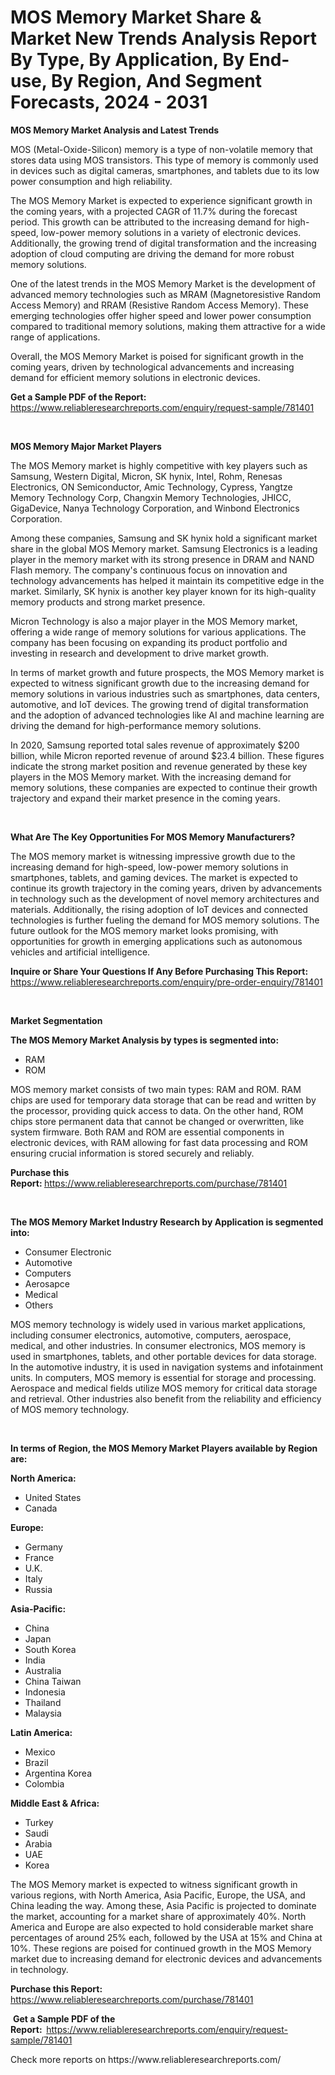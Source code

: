 <p><h1>MOS Memory Market Share & Market New Trends Analysis Report By Type, By Application, By End-use, By Region, And Segment Forecasts, 2024 - 2031</h1></p><p><strong>MOS Memory Market Analysis and Latest Trends</strong></p>
<p><p>MOS (Metal-Oxide-Silicon) memory is a type of non-volatile memory that stores data using MOS transistors. This type of memory is commonly used in devices such as digital cameras, smartphones, and tablets due to its low power consumption and high reliability.</p><p>The MOS Memory Market is expected to experience significant growth in the coming years, with a projected CAGR of 11.7% during the forecast period. This growth can be attributed to the increasing demand for high-speed, low-power memory solutions in a variety of electronic devices. Additionally, the growing trend of digital transformation and the increasing adoption of cloud computing are driving the demand for more robust memory solutions.</p><p>One of the latest trends in the MOS Memory Market is the development of advanced memory technologies such as MRAM (Magnetoresistive Random Access Memory) and RRAM (Resistive Random Access Memory). These emerging technologies offer higher speed and lower power consumption compared to traditional memory solutions, making them attractive for a wide range of applications.</p><p>Overall, the MOS Memory Market is poised for significant growth in the coming years, driven by technological advancements and increasing demand for efficient memory solutions in electronic devices.</p></p>
<p><strong>Get a Sample PDF of the Report:&nbsp;</strong> <a href="https://www.reliableresearchreports.com/enquiry/request-sample/781401">https://www.reliableresearchreports.com/enquiry/request-sample/781401</a></p>
<p>&nbsp;</p>
<p><strong>MOS Memory Major Market Players</strong></p>
<p><p>The MOS Memory market is highly competitive with key players such as Samsung, Western Digital, Micron, SK hynix, Intel, Rohm, Renesas Electronics, ON Semiconductor, Amic Technology, Cypress, Yangtze Memory Technology Corp, Changxin Memory Technologies, JHICC, GigaDevice, Nanya Technology Corporation, and Winbond Electronics Corporation.</p><p>Among these companies, Samsung and SK hynix hold a significant market share in the global MOS Memory market. Samsung Electronics is a leading player in the memory market with its strong presence in DRAM and NAND Flash memory. The company's continuous focus on innovation and technology advancements has helped it maintain its competitive edge in the market. Similarly, SK hynix is another key player known for its high-quality memory products and strong market presence.</p><p>Micron Technology is also a major player in the MOS Memory market, offering a wide range of memory solutions for various applications. The company has been focusing on expanding its product portfolio and investing in research and development to drive market growth.</p><p>In terms of market growth and future prospects, the MOS Memory market is expected to witness significant growth due to the increasing demand for memory solutions in various industries such as smartphones, data centers, automotive, and IoT devices. The growing trend of digital transformation and the adoption of advanced technologies like AI and machine learning are driving the demand for high-performance memory solutions.</p><p>In 2020, Samsung reported total sales revenue of approximately $200 billion, while Micron reported revenue of around $23.4 billion. These figures indicate the strong market position and revenue generated by these key players in the MOS Memory market. With the increasing demand for memory solutions, these companies are expected to continue their growth trajectory and expand their market presence in the coming years.</p></p>
<p>&nbsp;</p>
<p><strong>What Are The Key Opportunities For MOS Memory Manufacturers?</strong></p>
<p><p>The MOS memory market is witnessing impressive growth due to the increasing demand for high-speed, low-power memory solutions in smartphones, tablets, and gaming devices. The market is expected to continue its growth trajectory in the coming years, driven by advancements in technology such as the development of novel memory architectures and materials. Additionally, the rising adoption of IoT devices and connected technologies is further fueling the demand for MOS memory solutions. The future outlook for the MOS memory market looks promising, with opportunities for growth in emerging applications such as autonomous vehicles and artificial intelligence.</p></p>
<p><strong>Inquire or Share Your Questions If Any Before Purchasing This Report:</strong> <a href="https://www.reliableresearchreports.com/enquiry/pre-order-enquiry/781401">https://www.reliableresearchreports.com/enquiry/pre-order-enquiry/781401</a></p>
<p>&nbsp;</p>
<p><strong>Market Segmentation</strong></p>
<p><strong>The MOS Memory Market Analysis by types is segmented into:</strong></p>
<p><ul><li>RAM</li><li>ROM</li></ul></p>
<p><p>MOS memory market consists of two main types: RAM and ROM. RAM chips are used for temporary data storage that can be read and written by the processor, providing quick access to data. On the other hand, ROM chips store permanent data that cannot be changed or overwritten, like system firmware. Both RAM and ROM are essential components in electronic devices, with RAM allowing for fast data processing and ROM ensuring crucial information is stored securely and reliably.</p></p>
<p><strong>Purchase this Report:&nbsp;</strong><a href="https://www.reliableresearchreports.com/purchase/781401">https://www.reliableresearchreports.com/purchase/781401</a></p>
<p>&nbsp;</p>
<p><strong>The MOS Memory Market Industry Research by Application is segmented into:</strong></p>
<p><ul><li>Consumer Electronic</li><li>Automotive</li><li>Computers</li><li>Aerosapce</li><li>Medical</li><li>Others</li></ul></p>
<p><p>MOS memory technology is widely used in various market applications, including consumer electronics, automotive, computers, aerospace, medical, and other industries. In consumer electronics, MOS memory is used in smartphones, tablets, and other portable devices for data storage. In the automotive industry, it is used in navigation systems and infotainment units. In computers, MOS memory is essential for storage and processing. Aerospace and medical fields utilize MOS memory for critical data storage and retrieval. Other industries also benefit from the reliability and efficiency of MOS memory technology.</p></p>
<p>&nbsp;</p>
<p><strong>In terms of Region, the MOS Memory Market Players available by Region are:</strong></p>
<p>
    <p> <strong> North America: </strong>
        <ul>
            <li>United States</li>
            <li>Canada</li>
        </ul>
        </p> 
    <p> <strong> Europe: </strong>
        <ul>
            <li>Germany</li>
            <li>France</li>
            <li>U.K.</li>
            <li>Italy</li>
            <li>Russia</li>
        </ul>
        </p> 
    <p> <strong> Asia-Pacific: </strong>
        <ul>
            <li>China</li>
            <li>Japan</li>
            <li>South Korea</li>
            <li>India</li>
            <li>Australia</li>
            <li>China Taiwan</li>
            <li>Indonesia</li>
            <li>Thailand</li>
            <li>Malaysia</li>
        </ul>
        </p> 
    <p> <strong> Latin America: </strong>
        <ul>
            <li>Mexico</li>
            <li>Brazil</li>
            <li>Argentina Korea</li>
            <li>Colombia</li>
        </ul>
        </p> 
    <p> <strong> Middle East & Africa: </strong>
        <ul>
            <li>Turkey</li>
            <li>Saudi</li>
            <li>Arabia</li>
            <li>UAE</li>
            <li>Korea</li>
        </ul>
    </p>
    </p>
<p><p>The MOS Memory market is expected to witness significant growth in various regions, with North America, Asia Pacific, Europe, the USA, and China leading the way. Among these, Asia Pacific is projected to dominate the market, accounting for a market share of approximately 40%. North America and Europe are also expected to hold considerable market share percentages of around 25% each, followed by the USA at 15% and China at 10%. These regions are poised for continued growth in the MOS Memory market due to increasing demand for electronic devices and advancements in technology.</p></p>
<p><strong>Purchase this Report: </strong><a href="https://www.reliableresearchreports.com/purchase/781401">https://www.reliableresearchreports.com/purchase/781401</a></p>
<p>&nbsp;<strong>Get a Sample PDF of the Report:&nbsp;&nbsp;</strong><a href="https://www.reliableresearchreports.com/enquiry/request-sample/781401">https://www.reliableresearchreports.com/enquiry/request-sample/781401</a></p>
<p><strong></strong></p>
<p>Check more reports on https://www.reliableresearchreports.com/</p>